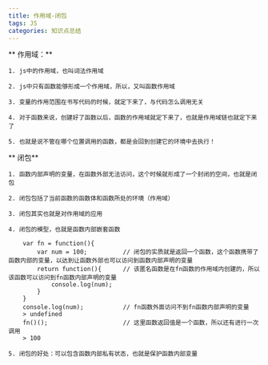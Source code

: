 ```yaml
---
title: 作用域-闭包
tags: JS
categories: 知识点总结
---
```



** 作用域：**
        
	1. js中的作用域，也叫词法作用域
	
	2. js中只有函数能够形成一个作用域，所以，又叫函数作用域
	
	3. 变量的作用范围在书写代码的时候，就定下来了，与代码怎么调用无关
	
	4. 对于函数来说，创建好了函数以后，函数的作用域就定下来了，也就是作用域链也就定下来了
	
	5. 也就是说不管在哪个位置调用的函数，都是会回到创建它的环境中去执行！


** 闭包**

	1. 函数内部声明的变量，在函数外部无法访问，这个时候就形成了一个封闭的空间，也就是闭包
	
	2. 闭包包括了当前函数的函数体和函数所处的环境（作用域）
	
	3. 闭包其实也就是对作用域的应用
	
	4. 闭包的模型，也就是函数内部嵌套函数

        var fn = function(){
	    	var num = 100;			// 闭包的实质就是返回一个函数，这个函数携带了函数内部的变量，以达到让函数外部也可以访问到函数内部声明的变量
	     	return function(){		// 该匿名函数是在fn函数的作用域内创建的，所以该函数可以访问到fn函数内部声明的变量
	     		console.log(num);
	    	}
		}
	    console.log(num);			// fn函数外面访问不到fn函数内部声明的变量
		> undefined
	    fn()(); 					// 这里函数返回值是一个函数，所以还有进行一次调用
		> 100 
		
	5. 闭包的好处：可以包含函数内部私有状态，也就是保护函数内部变量
